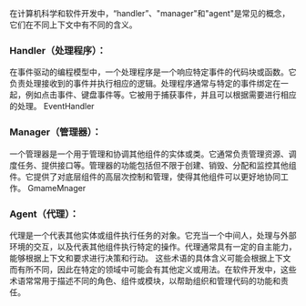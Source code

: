 在计算机科学和软件开发中，“handler”、"manager"和"agent"是常见的概念，它们在不同上下文中有不同的含义。

### Handler（处理程序）：

在事件驱动的编程模型中，一个处理程序是一个响应特定事件的代码块或函数。它负责处理接收到的事件并执行相应的逻辑。处理程序通常与特定的事件绑定在一起，例如点击事件、键盘事件等。它被用于捕获事件，并且可以根据需要进行相应的处理。
EventHandler

### Manager（管理器）：

一个管理器是一个用于管理和协调其他组件的实体或类。它通常负责管理资源、调度任务、提供接口等。管理器的功能包括但不限于创建、销毁、分配和监控其他组件。它提供了对底层组件的高层次控制和管理，使得其他组件可以更好地协同工作。
GmameMnager

### Agent（代理）：

代理是一个代表其他实体或组件执行任务的对象。它充当一个中间人，处理与外部环境的交互，以及代表其他组件执行特定的操作。代理通常具有一定的自主能力，能够根据上下文和要求进行决策和行动。
这些术语的具体含义可能会根据上下文而有所不同，因此在特定的领域中可能会有其他定义或用法。在软件开发中，这些术语常常用于描述不同的角色、组件或模块，以帮助组织和管理代码的功能和责任。
